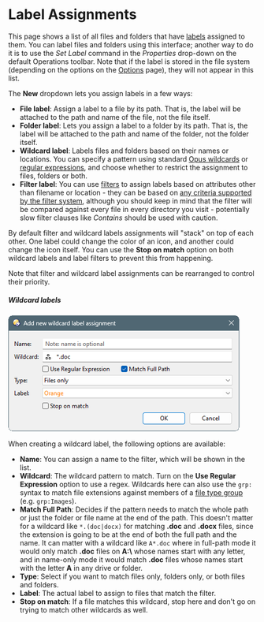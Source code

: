 # Label Assignments

This page shows a list of all files and folders that have [labels](/Manual/file_operations/labels.md) assigned to them. You can label files and folders using this interface; another way to do it is to use the *Set Label* command in the *Properties* drop-down on the default Operations toolbar. Note that if the label is stored in the file system (depending on the options on the [Options](options.md) page), they will not appear in this list.

The **New** dropdown lets you assign labels in a few ways:

- **File label**: Assign a label to a file by its path. That is, the label will be attached to the path and name of the file, not the file itself.
- **Folder label**: Lets you assign a label to a folder by its path. That is, the label will be attached to the path and name of the folder, not the folder itself.
- **Wildcard label**: Labels files and folders based on their names or locations. You can specify a pattern using standard [Opus wildcards](/Manual/reference/wildcard_reference/pattern_matching_syntax.md) or [regular expressions](/Manual/reference/wildcard_reference/regular_expression_syntax.md), and choose whether to restrict the assignment to files, folders or both.
- **Filter label**: You can use [filters](/Manual/file_operations/filtered_operations/README.md) to assign labels based on attributes other than filename or location - they can be based on [any criteria supported by the filter system](/Manual/file_operations/filtered_operations/filter_clause_types.md), although you should keep in mind that the filter will be compared against every file in every directory you visit - potentially slow filter clauses like *Contains* should be used with caution.

By default filter and wildcard labels assignments will "stack" on top of each other. One label could change the color of an icon, and another could change the icon itself. You can use the **Stop on match** option on both wildcard labels and label filters to prevent this from happening.

Note that filter and wildcard label assignments can be rearranged to control their priority.

##### Wildcard labels

![](/Manual/images/media/13/label_wildcard.png)

When creating a wildcard label, the following options are available:

- **Name**: You can assign a name to the filter, which will be shown in the list.
- **Wildcard**: The wildcard pattern to match. Turn on the **Use Regular Expression** option to use a regex. Wildcards here can also use the `grp:` syntax to match file extensions against members of a [file type group](/Manual/file_types/file_type_groups.md) (e.g. `grp:Images`).
- **Match Full Path**: Decides if the pattern needs to match the whole path or just the folder or file name at the end of the path. This doesn't matter for a wildcard like `*.(doc|docx)` for matching **.doc** and **.docx** files, since the extension is going to be at the end of both the full path and the name. It can matter with a wildcard like `A*.doc` where in full-path mode it would only match **.doc** files on **A:\\** whose names start with any letter, and in name-only mode it would match **.doc** files whose names start with the letter **A** in any drive or folder.
- **Type**: Select if you want to match files only, folders only, or both files and folders.
- **Label**: The actual label to assign to files that match the filter.
- **Stop on match**: If a file matches this wildcard, stop here and don't go on trying to match other wildcards as well.
